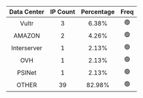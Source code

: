 | Data Center | IP Count | Percentage | Freq |
|:------------:|:--------:|:-----------:|:-----:|
| Vultr | 3 | 6.38% | 🟢 |
| AMAZON | 2 | 4.26% | 🟢 |
| Interserver | 1 | 2.13% | 🟢 |
| OVH | 1 | 2.13% | 🟢 |
| PSINet | 1 | 2.13% | 🟢 |
| OTHER | 39 | 82.98% | 🟢 |